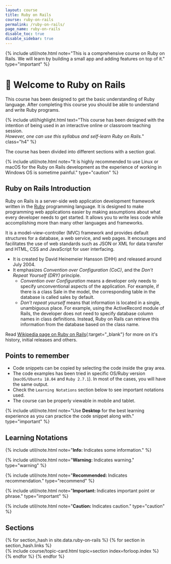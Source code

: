 ```yaml
---
layout: course
title: Ruby on Rails
course: ruby-on-rails
permalink: /ruby-on-rails/
page_name: ruby-on-rails
disable_toc: true
disable_sidebar: true
---
```


{% include util/note.html
    note="This is a comprehensive course on Ruby on Rails. We will learn by building a small app and adding features on top of it."
    type="important"
%}

# :pray: Welcome to Ruby on Rails

This course has been designed to get the basic understanding of Ruby language. After completing this course you should be able to understand and write Ruby programs.

{% include util/highlight.html
    text="This course has been designed with the intention of being used in an interactive online or classroom teaching session. <br><em>However, one can use this syllabus and self-learn Ruby on Rails.</em>" class="h4"
%}

The course has been divided into different sections with a section goal.

{% include util/note.html
    note="It is highly recommended to use Linux or macOS for the Ruby on Rails development as the experience of working
    in Windows OS is sometime painful."
    type="caution"
%}

## Ruby on Rails Introduction

Ruby on Rails is a server-side web application development framework written in the [Ruby](/ruby/) programming language.
It is designed to make programming web applications easier by making assumptions about what every developer needs to get started. It allows you to write less code while accomplishing more than many other languages and frameworks.

It is a model–view–controller (MVC) framework and provides default structures for a database, a web service, and web pages.
It encourages and facilitates the use of web standards such as JSON or XML for data transfer and HTML, CSS and JavaScript for user interfacing.

- It is created by David Heinemeier Hansson (DHH) and released around July 2004.
- It emphasizes _Convention over Configuration (CoC)_, and the _Don't Repeat Yourself (DRY)_ principle.
  - _Convention over Configuration_ means a developer only needs to specify unconventional aspects of the application. For example, if there is a class Sale in the model, the corresponding table in the database is called sales by default.
  - _Don't repeat yourself_ means that information is located in a single, unambiguous place. For example, using the ActiveRecord module of Rails, the developer does not need to specify database column names in class definitions. Instead, Ruby on Rails can retrieve this information from the database based on the class name.

Read [Wikipedia page on Ruby on Rails](https://en.wikipedia.org/wiki/Ruby_on_Rails){:target="_blank"} for more on it's history, initial releases and others.

## Points to remember

- Code snippets can be copied by selecting the code inside the gray area.
- The code examples has been tried in specific OS/Ruby version (`macOS/Ubuntu 18.04` and `Ruby 2.7.1`). In most of the cases, you will have the same output.
- Check the `Learning Notations` section below to see important notations used.
- The course can be properly viewable in mobile and tablet.

{% include util/note.html
          note="Use <strong>Desktop</strong> for the best learning experience as you can practice the code snippet along with." type="important" %}

## Learning Notations

{% include util/note.html
          note="<strong>Info: </strong> Indicates some information." %}

{% include util/note.html
          note="<strong>Warning: </strong> Indicates warning." type="warning" %}

{% include util/note.html
          note="<strong>Recommended: </strong> Indicates recommendation." type="recommend" %}

{% include util/note.html
          note="<strong>Important: </strong> Indicates important point or phrase." type="important" %}

{% include util/note.html
          note="<strong>Caution: </strong> Indicates caution." type="caution" %}

## Sections

<div class="section-index">
  <div class="container-fluid">
    <div class="row">
    {% for section_hash in site.data.ruby-on-rails %}
      {% for section in section_hash.links %}
        <div class="col-md-6">
          {% include course/topic-card.html topic=section index=forloop.index %}
        </div>
      {% endfor %}
    {% endfor %}
    </div>
  </div>
</div>
